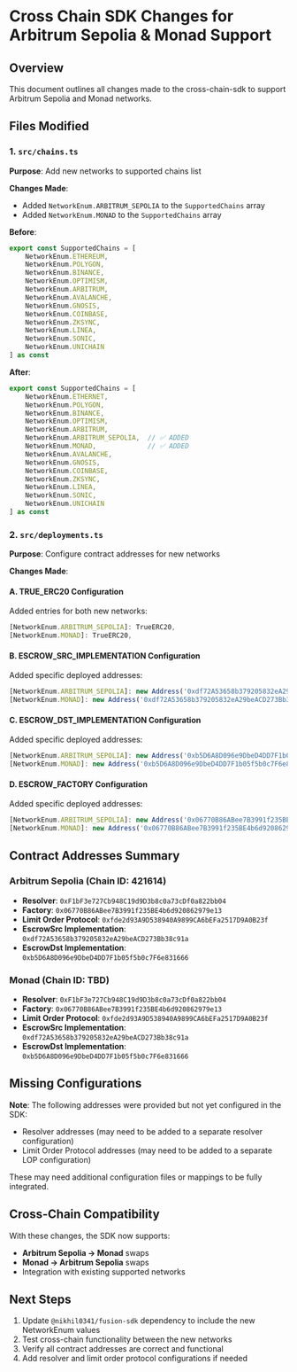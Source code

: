 # Cross Chain SDK Changes for Arbitrum Sepolia & Monad Support

## Overview
This document outlines all changes made to the cross-chain-sdk to support Arbitrum Sepolia and Monad networks.

## Files Modified

### 1. `src/chains.ts`
**Purpose**: Add new networks to supported chains list

**Changes Made**:
- Added `NetworkEnum.ARBITRUM_SEPOLIA` to the `SupportedChains` array
- Added `NetworkEnum.MONAD` to the `SupportedChains` array

**Before**:
```typescript
export const SupportedChains = [
    NetworkEnum.ETHEREUM,
    NetworkEnum.POLYGON,
    NetworkEnum.BINANCE,
    NetworkEnum.OPTIMISM,
    NetworkEnum.ARBITRUM,
    NetworkEnum.AVALANCHE,
    NetworkEnum.GNOSIS,
    NetworkEnum.COINBASE,
    NetworkEnum.ZKSYNC,
    NetworkEnum.LINEA,
    NetworkEnum.SONIC,
    NetworkEnum.UNICHAIN
] as const
```

**After**:
```typescript
export const SupportedChains = [
    NetworkEnum.ETHERNET,
    NetworkEnum.POLYGON,
    NetworkEnum.BINANCE,
    NetworkEnum.OPTIMISM,
    NetworkEnum.ARBITRUM,
    NetworkEnum.ARBITRUM_SEPOLIA,  // ✅ ADDED
    NetworkEnum.MONAD,             // ✅ ADDED
    NetworkEnum.AVALANCHE,
    NetworkEnum.GNOSIS,
    NetworkEnum.COINBASE,
    NetworkEnum.ZKSYNC,
    NetworkEnum.LINEA,
    NetworkEnum.SONIC,
    NetworkEnum.UNICHAIN
] as const
```

### 2. `src/deployments.ts`
**Purpose**: Configure contract addresses for new networks

**Changes Made**:

#### A. TRUE_ERC20 Configuration
Added entries for both new networks:
```typescript
[NetworkEnum.ARBITRUM_SEPOLIA]: TrueERC20,
[NetworkEnum.MONAD]: TrueERC20,
```

#### B. ESCROW_SRC_IMPLEMENTATION Configuration
Added specific deployed addresses:
```typescript
[NetworkEnum.ARBITRUM_SEPOLIA]: new Address('0xdf72A53658b379205832eA29beACD273Bb38c91a'),
[NetworkEnum.MONAD]: new Address('0xdf72A53658b379205832eA29beACD273Bb38c91a'),
```

#### C. ESCROW_DST_IMPLEMENTATION Configuration
Added specific deployed addresses:
```typescript
[NetworkEnum.ARBITRUM_SEPOLIA]: new Address('0xb5D6A8D096e9DbeD4DD7F1b05f5b0c7F6e831666'),
[NetworkEnum.MONAD]: new Address('0xb5D6A8D096e9DbeD4DD7F1b05f5b0c7F6e831666'),
```

#### D. ESCROW_FACTORY Configuration
Added specific deployed addresses:
```typescript
[NetworkEnum.ARBITRUM_SEPOLIA]: new Address('0x06770B86ABee7B3991f235BE4b6d920862979e13'),
[NetworkEnum.MONAD]: new Address('0x06770B86ABee7B3991f235BE4b6d920862979e13'),
```

## Contract Addresses Summary

### Arbitrum Sepolia (Chain ID: 421614)
- **Resolver**: `0xF1bF3e727Cb948C19d9D3b8c0a73cDf0a822bb04`
- **Factory**: `0x06770B86ABee7B3991f235BE4b6d920862979e13`
- **Limit Order Protocol**: `0xfde2d93A9D538940A9899CA6bEFa2517D9A0B23f`
- **EscrowSrc Implementation**: `0xdf72A53658b379205832eA29beACD273Bb38c91a`
- **EscrowDst Implementation**: `0xb5D6A8D096e9DbeD4DD7F1b05f5b0c7F6e831666`

### Monad (Chain ID: TBD)
- **Resolver**: `0xF1bF3e727Cb948C19d9D3b8c0a73cDf0a822bb04`
- **Factory**: `0x06770B86ABee7B3991f235BE4b6d920862979e13`
- **Limit Order Protocol**: `0xfde2d93A9D538940A9899CA6bEFa2517D9A0B23f`
- **EscrowSrc Implementation**: `0xdf72A53658b379205832eA29beACD273Bb38c91a`
- **EscrowDst Implementation**: `0xb5D6A8D096e9DbeD4DD7F1b05f5b0c7F6e831666`

## Missing Configurations
**Note**: The following addresses were provided but not yet configured in the SDK:
- Resolver addresses (may need to be added to a separate resolver configuration)
- Limit Order Protocol addresses (may need to be added to a separate LOP configuration)

These may need additional configuration files or mappings to be fully integrated.

## Cross-Chain Compatibility
With these changes, the SDK now supports:
- **Arbitrum Sepolia → Monad** swaps
- **Monad → Arbitrum Sepolia** swaps
- Integration with existing supported networks

## Next Steps
1. Update `@nikhil0341/fusion-sdk` dependency to include the new NetworkEnum values
2. Test cross-chain functionality between the new networks
3. Verify all contract addresses are correct and functional
4. Add resolver and limit order protocol configurations if needed
